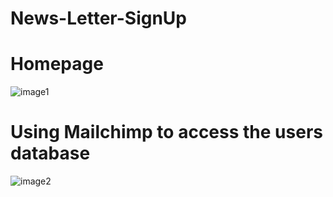# News-Letter-SignUp

# Homepage
![image1](https://user-images.githubusercontent.com/63282413/153042380-65092a82-b849-4d53-a8b8-86898000ca25.PNG)

# Using Mailchimp to access the users database
![image2](https://user-images.githubusercontent.com/63282413/153042467-23af42b2-260c-4fe3-8ecd-e47efdcb1e8d.PNG)
